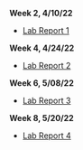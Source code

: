 **Week 2, 4/10/22**
- [Lab Report 1](https://AlainaJJ.github.io/cse15l-lab-reports/lab-report-1-week2.html)

**Week 4, 4/24/22**
- [Lab Report 2](https://AlainaJJ.github.io/cse15l-lab-reports/lab-report-2-week4.html)

**Week 6, 5/08/22**
- [Lab Report 3](https://AlainaJJ.github.io/cse15l-lab-reports/lab-report-3-week6.html)

**Week 8, 5/20/22**
- [Lab Report 4](https://AlainaJJ.github.io/cse15l-lab-reports/lab-report-4-week8.html)



